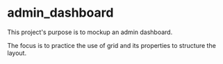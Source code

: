# admin_dashboard

This project's purpose is to mockup an admin dashboard.

The focus is to practice the use of grid and its properties to structure the layout.